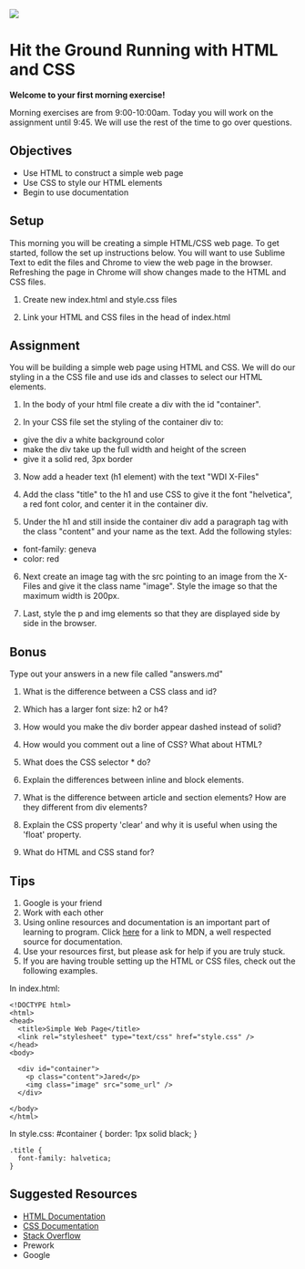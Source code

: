 ![](https://ga-dash.s3.amazonaws.com/production/assets/logo-9f88ae6c9c3871690e33280fcf557f33.png)

# Hit the Ground Running with HTML and CSS

**Welcome to your first morning exercise!**

Morning exercises are from 9:00-10:00am. Today you will work on the assignment until 9:45. We will use the rest of the time to go over questions.

## Objectives
- Use HTML to construct a simple web page
- Use CSS to style our HTML elements
- Begin to use documentation

## Setup
This morning you will be creating a simple HTML/CSS web page. To get started, follow the set up instructions below. You will want to use Sublime Text to edit the files and Chrome to view the web page in the browser. Refreshing the page in Chrome will show changes made to the HTML and CSS files.

1. Create new index.html and style.css files

2. Link your HTML and CSS files in the head of index.html

## Assignment
You will be building a simple web page using HTML and CSS. We will do our styling in a the CSS file and use ids and classes to select our HTML elements.

1. In the body of your html file create a div with the id "container".

2. In your CSS file set the styling of the container div to:
  - give the div a white background color
  - make the div take up the full width and height of the screen
  - give it a solid red, 3px border

3. Now add a header text (h1 element) with the text "WDI X-Files"

4. Add the class "title" to the h1 and use CSS to give it the font "helvetica", a red font color, and center it in the container div.

5. Under the h1 and still inside the container div add a paragraph tag with the class "content" and your name as the text. Add the following styles:
  - font-family: geneva
  - color: red

6. Next create an image tag with the src pointing to an image from the X-Files and give it the class name "image". Style the image so that the maximum width is 200px.

7. Last, style the p and img elements so that they are displayed side by side in the browser.

## Bonus
Type out your answers in a new file called "answers.md"
1. What is the difference between a CSS class and id?

2. Which has a larger font size: h2 or h4?

3. How would you make the div border appear dashed instead of solid?

4. How would you comment out a line of CSS? What about HTML?

5. What does the CSS selector * do?

6. Explain the differences between inline and block elements.

7. What is the difference between article and section elements? How are they different from div elements?

8. Explain the CSS property 'clear' and why it is useful when using the 'float' property.

9. What do HTML and CSS stand for?

## Tips
1. Google is your friend
2. Work with each other
3. Using online resources and documentation is an important part of learning to program. Click [here](https://developer.mozilla.org/en-US/docs/Web/CSS/Reference) for a link to MDN, a well respected source for documentation.
4. Use your resources first, but please ask for help if you are truly stuck.
5. If you are having trouble setting up the HTML or CSS files, check out the following examples.

In index.html:

    <!DOCTYPE html>
    <html>
    <head>
      <title>Simple Web Page</title>
      <link rel="stylesheet" type="text/css" href="style.css" />
    </head>
    <body>

      <div id="container">
        <p class="content">Jared</p>
        <img class="image" src="some_url" />
      </div>

    </body>
    </html>
In style.css:
    #container {
      border: 1px solid black;
    }

    .title {
      font-family: halvetica;
    }

## Suggested Resources
- [HTML Documentation](https://developer.mozilla.org/en-US/docs/Web/HTML/Element)
- [CSS Documentation](https://developer.mozilla.org/en-US/docs/Web/CSS/Reference)
- [Stack Overflow](http://stackoverflow.com/)
- Prework
- Google
